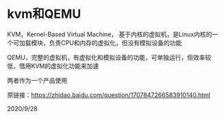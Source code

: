 # kvm和QEMU

KVM，Kernel-Based Virtual Machine， 基于内核的虚拟机，是Linux内核的一个可加载模块，负责CPU和内存的虚拟化，但没有模拟设备的功能  

QEMU，完整的虚拟机，有虚拟化和模拟设备的功能，可单独运行，但效率较低，借用KVM的虚拟化功能来加速  

两者作为一个产品使用  

原链接：https://zhidao.baidu.com/question/1707847266583910140.html  


2020/9/28  
